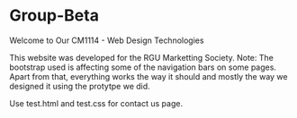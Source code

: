 # Group-Beta
Welcome to Our CM1114 - Web Design Technologies

This website was developed for the RGU Marketting Society. 
Note: The bootstrap used is affecting some of the navigation bars on some pages. 
Apart from that, everything works the way it should and mostly the way we designed it using the protytpe we did. 

Use test.html and test.css for contact us page.
